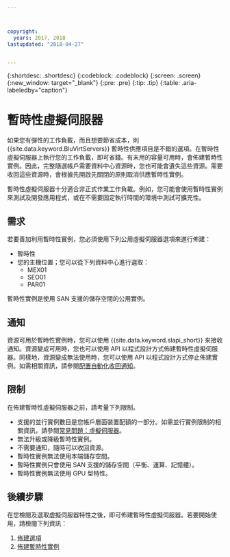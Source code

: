 ```yaml
---



copyright:
  years: 2017, 2018
lastupdated: "2018-04-27"


---
```


{:shortdesc: .shortdesc}
{:codeblock: .codeblock}
{:screen: .screen}
{:new_window: target="_blank"}
{:pre: .pre}
{:tip: .tip}
{:table: .aria-labeledby="caption"}

# 暫時性虛擬伺服器
如果您有彈性的工作負載，而且想要節省成本，則 {{site.data.keyword.BluVirtServers}} 暫時性供應項目是不錯的選項。在暫時性虛擬伺服器上執行您的工作負載，即可省錢。有未用的容量可用時，會佈建暫時性實例。因此，完整隨選帳戶需要資料中心資源時，您也可能會遺失這些資源。需要收回這些資源時，會根據先開啟先關閉的原則取消供應暫時性實例。   

暫時性虛擬伺服器十分適合非正式作業工作負載。例如，您可能會使用暫時性實例來測試及開發應用程式，或在不需要固定執行時間的環境中測試可擴充性。

## 需求
若要善加利用暫時性實例，您必須使用下列公用虛擬伺服器選項來進行佈建：
* 暫時性
* 您的主機位置；您可以從下列資料中心進行選取：
    * MEX01          
    * SEO01  
    * PAR01  

暫時性實例是使用 SAN 支援的儲存空間的公用實例。

## 通知
資源可用於暫時性實例時，您可以使用 {{site.data.keyword.slapi_short}} 來接收通知。資源變成可用時，您也可以使用 API 以程式設計方式佈建暫時性虛擬伺服器。同樣地，資源變成無法使用時，您可以使用 API 以程式設計方式停止佈建實例。如需相關資訊，請參閱[配置自動化收回通知](configuring-automated-reclaim-notifications.html)。

## 限制
在佈建暫時性虛擬伺服器之前，請考量下列限制。

* 支援的並行實例數目是您帳戶層面裝置配額的一部分。如需並行實例限制的相關資訊，請參閱[常見問題：虛擬伺服器](../vsi/vsi_faqs_vs.html#concurrent)。
* 無法升級或降級暫時性實例。
* 不需要通知，隨時可以收回資源。
* 暫時性實例無法使用本端儲存空間。
* 暫時性實例只會使用 SAN 支援的儲存空間（平衡、運算、記憶體）。
* 暫時性實例無法使用 GPU 型特性。


## 後續步驟

在您檢閱及選取虛擬伺服器特性之後，即可佈建暫時性虛擬伺服器。若要開始使用，請檢閱下列資訊：
1. [佈建選項](../vsi/vsi_public_selections.html)
2. [佈建暫時性實例](../vsi/vsi_provision_transient.html)
